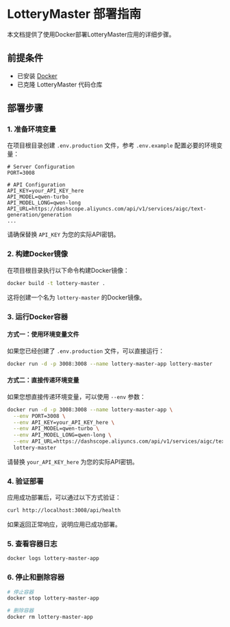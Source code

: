 # LotteryMaster 部署指南

本文档提供了使用Docker部署LotteryMaster应用的详细步骤。

## 前提条件

- 已安装 [Docker](https://www.docker.com/get-started)
- 已克隆 LotteryMaster 代码仓库

## 部署步骤

### 1. 准备环境变量

在项目根目录创建 `.env.production` 文件，参考 `.env.example` 配置必要的环境变量：

```env
# Server Configuration
PORT=3008

# API Configuration
API_KEY=your_API_KEY_here
API_MODEL=qwen-turbo
API_MODEL_LONG=qwen-long
API_URL=https://dashscope.aliyuncs.com/api/v1/services/aigc/text-generation/generation
...
```

请确保替换 `API_KEY` 为您的实际API密钥。

### 2. 构建Docker镜像

在项目根目录执行以下命令构建Docker镜像：

```bash
docker build -t lottery-master .
```

这将创建一个名为 `lottery-master` 的Docker镜像。

### 3. 运行Docker容器

#### 方式一：使用环境变量文件

如果您已经创建了 `.env.production` 文件，可以直接运行：

```bash
docker run -d -p 3008:3008 --name lottery-master-app lottery-master
```

#### 方式二：直接传递环境变量

如果您想直接传递环境变量，可以使用 `--env` 参数：

```bash
docker run -d -p 3008:3008 --name lottery-master-app \
  --env PORT=3008 \
  --env API_KEY=your_API_KEY_here \
  --env API_MODEL=qwen-turbo \
  --env API_MODEL_LONG=qwen-long \
  --env API_URL=https://dashscope.aliyuncs.com/api/v1/services/aigc/text-generation/generation \
  lottery-master
```

请替换 `your_API_KEY_here` 为您的实际API密钥。

### 4. 验证部署

应用成功部署后，可以通过以下方式验证：

```bash
curl http://localhost:3008/api/health
```

如果返回正常响应，说明应用已成功部署。

### 5. 查看容器日志

```bash
docker logs lottery-master-app
```

### 6. 停止和删除容器

```bash
# 停止容器
docker stop lottery-master-app

# 删除容器
docker rm lottery-master-app
```